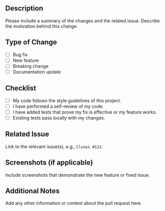 ## Description
Please include a summary of the changes and the related issue. Describe the motivation behind this change.

## Type of Change
- [ ] Bug fix
- [ ] New feature
- [ ] Breaking change
- [ ] Documentation update

## Checklist
- [ ] My code follows the style guidelines of this project.
- [ ] I have performed a self-review of my code.
- [ ] I have added tests that prove my fix is effective or my feature works.
- [ ] Existing tests pass locally with my changes.

## Related Issue
Link to the relevant issue(s), e.g., `Closes #123`.

## Screenshots (if applicable)
Include screenshots that demonstrate the new feature or fixed issue.

## Additional Notes
Add any other information or context about the pull request here.

